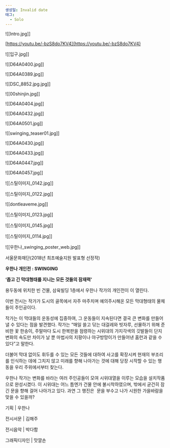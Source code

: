 ```yaml
---
생성일: Invalid date
태그:
  - Solo
---
```

  

  

![[Intro.jpg]]

  

  

[https://youtu.be/-bzS8do7KV4](https://youtu.be/-bzS8do7KV4)

  

  

![[입구.jpg]]

  

  

![[D64A0400.jpg]]

  

  

![[D64A0389.jpg]]

  

  

![[DSC_8852.jpg.jpg]]

  

  

![[00shinjin.jpg]]

  

  

![[D64A0404.jpg]]

  

  

![[D64A0432.jpg]]

  

  

![[D64A0501.jpg]]

  

  

![[swinging_teaser01.jpg]]

  

  

![[D64A0430.jpg]]

  

  

![[D64A0433.jpg]]

  

  

![[D64A0447.jpg]]

  

  

![[D64A0457.jpg]]

  

  

![[스틸이미지_0142.jpg]]

  

![[스틸이미지_0122.jpg]]

  

![[dontleaveme.jpg]]

  

  

![[스틸이미지_0123.jpg]]

  

  

![[스틸이미지_0145.jpg]]

  

  

![[스틸이미지_0114.jpg]]

  

  

![[우한나_swinging_poster_web.jpg]]

  

  

서울문화재단(2018년 최초예술지원 발표형 선정작)

**우한나 개인전 : SWINGING**

**‘좁고 긴 막대형태를 지니는 모든 것들의 잠재력’**

  

용두동에 위치한 빈 건물, 삼육빌딩 1층에서 우한나 작가의 개인전이 <SWINGING>이 열린다.

이번 전시는 작가가 도시의 골목에서 자주 마주치며 예의주시해온 모든 막대형태의 물체들이 주인공이다.

작가는 이 막대들의 운동성에 집중하여, 그 운동들이 지속된다면 결국 큰 변화를 만들어낼 수 있다는 점을 발견했다. 작가는 “매일 쓸고 닦는 대걸레와 빗자루, 선물하기 위해 준비한 꽃 한송이, 주말마다 도시 한복판을 점령하는 시위대의 가지각색의 깃발들이 단지 변화의 속도만 차이가 날 뿐 마법사의 지팡이나 야구방망이가 만들어낸 홈런과 같을 수 있다”고 말한다.

더불어 막대 없이도 휘두를 수 있는 모든 것들에 대하여 사고를 확장시켜 현재의 부조리를 인식하는 데에 그치지 않고 미래를 향해 나아가는 것에 대해 당장 시작할 수 있는 행동을 우리 주위에서부터 찾는다.

우한나 작가는 변화를 바라는 여러 주인공들이 모여 시위대열을 이루는 모습을 설치작품으로 완성시켰다. 이 시위대는 어느 틈엔가 건물 안에 불시착하였으며, 밖에서 굳건히 잠긴 문을 향해 걸어 나아가고 있다. 과연 그 행진은  문을 부수고 나가 시원한 가을바람을 맞을 수 있을까?

  

기획 | 우한나

전시서문 | 김해주

전시음악 | 박다함

그래픽디자인 | 맛깔손